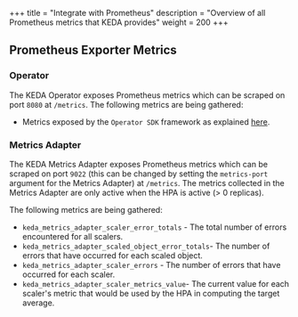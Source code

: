 +++
title = "Integrate with Prometheus"
description = "Overview of all Prometheus metrics that KEDA provides"
weight = 200
+++

## Prometheus Exporter Metrics

### Operator 

The KEDA Operator exposes Prometheus metrics which can be scraped on port `8080` at `/metrics`. The following metrics are being gathered:

- Metrics exposed by the `Operator SDK` framework as explained [here](https://sdk.operatorframework.io/docs/building-operators/golang/advanced-topics/#metrics).

### Metrics Adapter

The KEDA Metrics Adapter exposes Prometheus metrics which can be scraped on port `9022` (this can be changed by setting the `metrics-port` argument for the Metrics Adapter) at `/metrics`.  The metrics collected in the Metrics Adapter are only active when the HPA is active (> 0 replicas).

The following metrics are being gathered:

- `keda_metrics_adapter_scaler_error_totals` - The total number of errors encountered for all scalers.
- `keda_metrics_adapter_scaled_object_error_totals`- The number of errors that have occurred for each scaled object.
- `keda_metrics_adapter_scaler_errors` - The number of errors that have occurred for each scaler.
- `keda_metrics_adapter_scaler_metrics_value`- The current value for each scaler's metric that would be used by the HPA in computing the target average.
